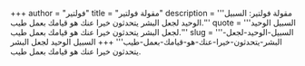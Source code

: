 +++
author = "فولتير"
title = "مقولة فولتير"
description = '''مقولة فولتير: السبيل الوحيد لجعل البشر يتحدثون خيرا عنك هو قيامك بعمل طيب.'''
quote = '''السبيل الوحيد لجعل البشر يتحدثون خيرا عنك هو قيامك بعمل طيب.'''
slug = '''السبيل-الوحيد-لجعل-البشر-يتحدثون-خيرا-عنك-هو-قيامك-بعمل-طيب'''
+++
السبيل الوحيد لجعل البشر يتحدثون خيرا عنك هو قيامك بعمل طيب.
